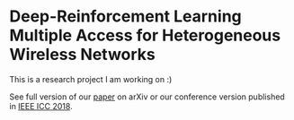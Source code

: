# Deep-Reinforcement Learning Multiple Access for Heterogeneous Wireless Networks

This is a research project I am working on :)

See full version of our [paper](https://arxiv.org/pdf/1712.00162.pdf) on arXiv or our conference version published in [IEEE ICC 2018](https://ieeexplore.ieee.org/abstract/document/8422168/).

